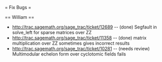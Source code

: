 = Fix Bugs =

== William ==

 * http://trac.sagemath.org/sage_trac/ticket/12689 -- (done) Segfault in solve_left for sparse matrices over ZZ
 * http://trac.sagemath.org/sage_trac/ticket/11358 -- (done) matrix multiplication over ZZ sometimes gives incorrect results
 * http://trac.sagemath.org/sage_trac/ticket/10281 -- (needs review) Multimodular echelon form over cyclotomic fields fails
